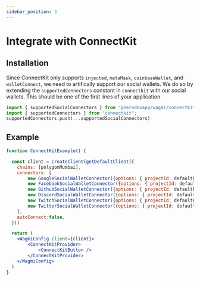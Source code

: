 ```yaml
---
sidebar_position: 3
---
```



# Integrate with ConnectKit

## Installation
Since ConnectKit only supports `injected`, `metaMask`, `coinbaseWallet`, and `walletConnect`, we need to artifically support our social wallets. We do so by extending the `supportedConnectors` constant in `connectkit` with our social wallets. This should be one of the first lines of your application.
```typescript
import { supportedSocialConnectors } from '@zerodevapp/wagmi/connectkit'
import { supportedConnectors } from "connectkit";
supportedConnectors.push(...supportedSocialConnectors)
```

## Example

```jsx live folded
function ConnectKitExample() {

  const client = createClient(getDefaultClient({
    chains: [polygonMumbai],
    connectors: [
        new GoogleSocialWalletConnector({options: { projectId: defaultProjectId }}),
        new FacebookSocialWalletConnector({options: { projectId: defaultProjectId }}),
        new GithubSocialWalletConnector({options: { projectId: defaultProjectId }}),
        new DiscordSocialWalletConnector({options: { projectId: defaultProjectId }}),
        new TwitchSocialWalletConnector({options: { projectId: defaultProjectId }}),
        new TwitterSocialWalletConnector({options: { projectId: defaultProjectId }})
    ],
    autoConnect:false,
  }))

  return (
    <WagmiConfig client={client}>
        <ConnectKitProvider>
            <ConnectKitButton />
        </ConnectKitProvider>
    </WagmiConfig>
  )
}
```